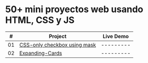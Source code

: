 # 50+ mini proyectos web usando HTML, CSS y JS

|  #  | Project                                                                                                     | Live Demo |
| :-: | ----------------------------------------------------------------------------------------------------------- | --------- |
| 01  | [CSS-only checkbox using mask](https://github.com/oigomezz/my-web-components/tree/main/Checkbox-Using-Mask) | --------- |
| 02  | [Expanding-Cards](https://github.com/oigomezz/my-web-components/tree/main/Expanding-Cards)                  | --------- |
